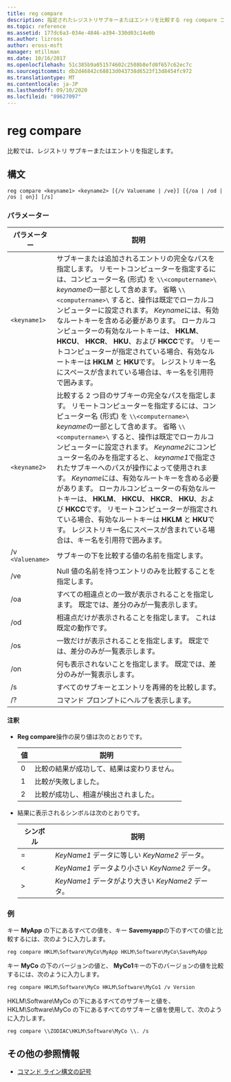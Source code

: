 ```yaml
---
title: reg compare
description: 指定されたレジストリサブキーまたはエントリを比較する reg compare コマンドの参照記事。
ms.topic: reference
ms.assetid: 177dc6a3-034e-4846-a394-330d03c14e0b
ms.author: lizross
author: eross-msft
manager: mtillman
ms.date: 10/16/2017
ms.openlocfilehash: 51c385b9a051574602c2508b8efd8f657c62ec7c
ms.sourcegitcommit: db2d46842c68813d043738d6523f13d8454fc972
ms.translationtype: MT
ms.contentlocale: ja-JP
ms.lasthandoff: 09/10/2020
ms.locfileid: "89627097"
---
```

# <a name="reg-compare"></a>reg compare

比較では、レジストリ サブキーまたはエントリを指定します。

## <a name="syntax"></a>構文

```
reg compare <keyname1> <keyname2> [{/v Valuename | /ve}] [{/oa | /od | /os | on}] [/s]
```

### <a name="parameters"></a>パラメーター

| パラメーター | 説明 |
|--|--|
| `<keyname1>` | サブキーまたは追加されるエントリの完全なパスを指定します。 リモートコンピューターを指定するには、コンピューター名 (形式) を `\\<computername>\` *keyname*の一部として含めます。 省略 `\\<computername>\` すると、操作は既定でローカルコンピューターに設定されます。 *Keyname*には、有効なルートキーを含める必要があります。 ローカルコンピューターの有効なルートキーは、 **HKLM**、 **HKCU**、 **HKCR**、 **HKU**、および **HKCC**です。 リモートコンピューターが指定されている場合、有効なルートキーは **HKLM** と **HKU**です。 レジストリキー名にスペースが含まれている場合は、キー名を引用符で囲みます。 |
| `<keyname2>` | 比較する 2 つ目のサブキーの完全なパスを指定します。 リモートコンピューターを指定するには、コンピューター名 (形式) を `\\<computername>\` *keyname*の一部として含めます。 省略 `\\<computername>\` すると、操作は既定でローカルコンピューターに設定されます。 *Keyname2*にコンピューター名のみを指定すると、 *keyname1*で指定されたサブキーへのパスが操作によって使用されます。 *Keyname*には、有効なルートキーを含める必要があります。 ローカルコンピューターの有効なルートキーは、 **HKLM**、 **HKCU**、 **HKCR**、 **HKU**、および **HKCC**です。 リモートコンピューターが指定されている場合、有効なルートキーは **HKLM** と **HKU**です。 レジストリキー名にスペースが含まれている場合は、キー名を引用符で囲みます。 |
| /v `<Valuename>` | サブキーの下を比較する値の名前を指定します。 |
| /ve | Null 値の名前を持つエントリのみを比較することを指定します。 |
| /oa | すべての相違点との一致が表示されることを指定します。 既定では、差分のみが一覧表示します。 |
| /od | 相違点だけが表示されることを指定します。 これは既定の動作です。 |
| /os | 一致だけが表示されることを指定します。 既定では、差分のみが一覧表示します。 |
| /on | 何も表示されないことを指定します。 既定では、差分のみが一覧表示します。 |
| /s | すべてのサブキーとエントリを再帰的を比較します。 |
| /? | コマンド プロンプトにヘルプを表示します。 |

#### <a name="remarks"></a>注釈

- **Reg compare**操作の戻り値は次のとおりです。

    | 値 | 説明 |
    |--|--|
    | 0 | 比較の結果が成功して、結果は変わりません。 |
    | 1 | 比較が失敗しました。 |
    | 2 | 比較が成功し、相違が検出されました。 |

- 結果に表示されるシンボルは次のとおりです。

    | シンボル | 説明 |
    |--|--|
    | = | *KeyName1* データに等しい *KeyName2* データ。 |
    | < | *KeyName1* データより小さい *KeyName2* データ。 |
    | > | *KeyName1* データがより大きい *KeyName2* データ。 |

### <a name="examples"></a>例

キー **MyApp** の下にあるすべての値を、キー **Savemyapp**の下のすべての値と比較するには、次のように入力します。

```
reg compare HKLM\Software\MyCo\MyApp HKLM\Software\MyCo\SaveMyApp
```

キー **MyCo** の下のバージョンの値と、 **MyCo1**キーの下のバージョンの値を比較するには、次のように入力します。

```
reg compare HKLM\Software\MyCo HKLM\Software\MyCo1 /v Version
```

HKLM\Software\MyCo の下にあるすべてのサブキーと値を、HKLM\Software\MyCo の下にあるすべてのサブキーと値を使用して、次のように入力します。

```
reg compare \\ZODIAC\HKLM\Software\MyCo \\. /s
```

## <a name="additional-references"></a>その他の参照情報

- [コマンド ライン構文の記号](command-line-syntax-key.md)
